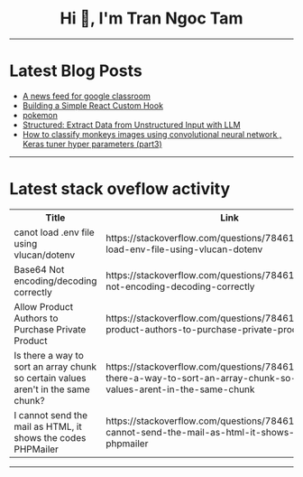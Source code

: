 <h1 align="center">Hi 👋, I'm Tran Ngoc Tam</h1>

---

# Latest Blog Posts 
<!-- BLOG-POST-LIST:START -->
- [A news feed for google classroom](https://dev.to/renzhamin/a-news-feed-for-google-classroom-2dmb)
- [Building a Simple React Custom Hook](https://dev.to/iamgoncaloalves/building-a-simple-react-custom-hook-43nm)
- [pokemon](https://dev.to/imnotleo/pokemon-blg)
- [Structured: Extract Data from Unstructured Input with LLM](https://dev.to/mcharytoniuk/structured-extract-data-from-unstructured-input-with-llm-2abc)
- [How to classify monkeys images using convolutional neural network , Keras tuner hyper parameters &lpar;part3&rpar;](https://dev.to/feitgemel/how-to-classify-monkeys-images-using-convolutional-neural-network-keras-tuner-hyper-parameters-part3-27em)
<!-- BLOG-POST-LIST:END -->

---

# Latest stack oveflow activity
<table>
  <tr><th>Title</th><th>Link</th></tr>
  <!-- STACKOVERFLOW:START --><tr><td>canot load .env file using vlucan/dotenv</td><td>https://stackoverflow.com/questions/78461341/canot-load-env-file-using-vlucan-dotenv</td></tr><tr><td>Base64 Not encoding/decoding correctly</td><td>https://stackoverflow.com/questions/78461291/base64-not-encoding-decoding-correctly</td></tr><tr><td>Allow Product Authors to Purchase Private Product</td><td>https://stackoverflow.com/questions/78461111/allow-product-authors-to-purchase-private-product</td></tr><tr><td>Is there a way to sort an array chunk so certain values aren&#39;t in the same chunk?</td><td>https://stackoverflow.com/questions/78461049/is-there-a-way-to-sort-an-array-chunk-so-certain-values-arent-in-the-same-chunk</td></tr><tr><td>I cannot send the mail as HTML, it shows the codes PHPMailer</td><td>https://stackoverflow.com/questions/78461010/i-cannot-send-the-mail-as-html-it-shows-the-codes-phpmailer</td></tr><!-- STACKOVERFLOW:END -->
</table>

---


